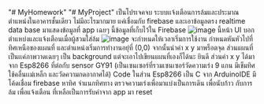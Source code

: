 "# MyHomework" 
"# MyProject" 
เป็นโปรเจคจบ ระบบเเจ้งเตือนการล้มและประมาณตำแหน่งในอาคารชั้นเดียว
ไม่มีอะไรมากมาย
แค่เชื่อมกับ firebase และเอาข้อมูลตรง realtime data base มาแสดงข้อมูลที่ app เฉยๆ
นี้ข้อมูลที่เก็บไว้ใน Firebase
![image](https://user-images.githubusercontent.com/83455456/122359991-3f517a80-cf80-11eb-9a02-27f40ac2b46b.png)
นี้หน้า UI บอกตำแหบ่งและแจ้งเตือนเมื่อผู้สวมใส่ล้ม
![image](https://user-images.githubusercontent.com/83455456/122360635-bb4bc280-cf80-11eb-9860-43e76690b6a7.png)
จะกำหนดให้เวลาเริ่มการใช้งาน กำหนดหันหัวไปที่ทิศเหนือของแผนที่ และตำแหน่งเริ่มการทำงานอยุ่ที่ (0,0)
จากนั้นนำค่า x y มาพร็อตจุด 
ส่วนแผนที่เป็นเเค่ภาพวาดเฉยๆ เป็น background แต่จะเอาไปเขียนแผนที่เองก็ได้นะ ยินดี
ส่วนค่า x y ได้มาจาก Esp8266 ที่ต่อกับ sensor GY91 (เป็นเซนเซอร์ที่รวมเซนเซอร์วัดความเร่ง 9 แกน มีเข็มทิศใช้คลื่นเเม่เหล็ก และวัดความกดอากาศได้)
Code ในส่วน Esp8266 เป็น C จาก ArduinoIDE มีโค้ดเชื่อม firebase หาทิศ จำแนกทิศทาง ตรวจความเร่งเพื่อมาแบ่งเป็นการเดิน เพื่อนับก้าว กับการล้ม เพื่อแจ้งเตือน ที่เหลือเป็นการรับค่าจาก app มา reset
